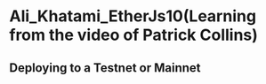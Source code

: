 # Ali_Khatami_EtherJs10(Learning from the video of Patrick Collins)

## Deploying to a Testnet or Mainnet


